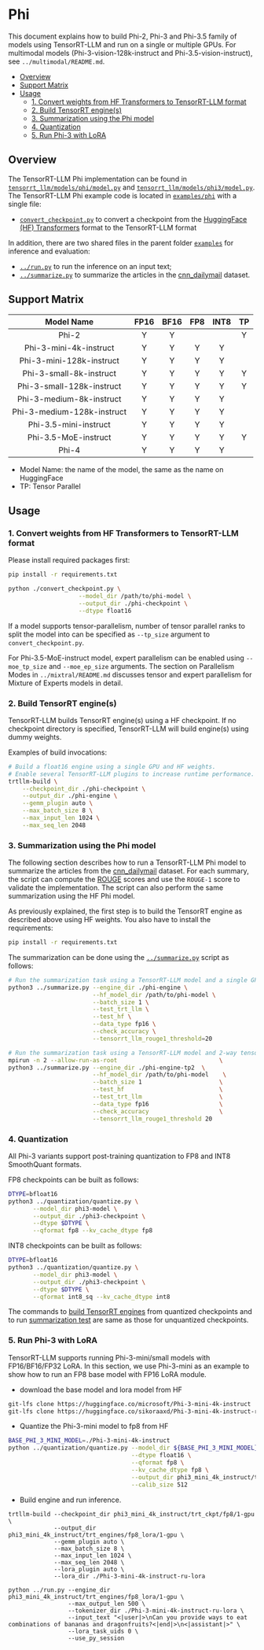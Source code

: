 # Phi

This document explains how to build Phi-2, Phi-3 and Phi-3.5 family of models using TensorRT-LLM and run on a single or multiple GPUs.
For multimodal models (Phi-3-vision-128k-instruct and Phi-3.5-vision-instruct), see `../multimodal/README.md`.

- [Overview](#overview)
- [Support Matrix](#support-matrix)
- [Usage](#usage)
  - [1. Convert weights from HF Transformers to TensorRT-LLM format](#1-convert-weights-from-hf-transformers-to-tensorrt-llm-format)
  - [2. Build TensorRT engine(s)](#2-build-tensorrt-engines)
  - [3. Summarization using the Phi model](#3-summarization-using-the-phi-model)
  - [4. Quantization](#4-quantization)
  - [5. Run Phi-3 with LoRA](#5-run-phi-3-with-lora)

## Overview

The TensorRT-LLM Phi implementation can be found in [`tensorrt_llm/models/phi/model.py`](../../tensorrt_llm/models/phi/model.py) and [`tensorrt_llm/models/phi3/model.py`](../../tensorrt_llm/models/phi3/model.py). The TensorRT-LLM Phi example code is located in [`examples/phi`](./) with a single file:

* [`convert_checkpoint.py`](./convert_checkpoint.py) to convert a checkpoint from the [HuggingFace (HF) Transformers](https://github.com/huggingface/transformers) format to the TensorRT-LLM format

In addition, there are two shared files in the parent folder [`examples`](../) for inference and evaluation:

* [`../run.py`](../run.py) to run the inference on an input text;
* [`../summarize.py`](../summarize.py) to summarize the articles in the [cnn_dailymail](https://huggingface.co/datasets/cnn_dailymail) dataset.

## Support Matrix

|    Model Name    | FP16  | BF16  | FP8   | INT8  | TP   |
| :--------------: | :---: | :---: | :---: | :---: | :---: |
|    Phi-2    |   Y   |   Y    |   |    | Y |
| Phi-3-mini-4k-instruct    |   Y   |   Y   | Y   | Y  |
| Phi-3-mini-128k-instruct  |   Y   |   Y   | Y   | Y  |
| Phi-3-small-8k-instruct   |   Y   |   Y   | Y   | Y  | Y |
| Phi-3-small-128k-instruct |   Y   |   Y   | Y   | Y  | Y |
| Phi-3-medium-8k-instruct  |   Y   |   Y   | Y   | Y  |
| Phi-3-medium-128k-instruct |  Y   |   Y   | Y   | Y  |
| Phi-3.5-mini-instruct     |   Y   |   Y   | Y   | Y  |
| Phi-3.5-MoE-instruct      |   Y   |   Y   | Y   | Y  | Y |
| Phi-4                     |   Y   |   Y   | Y   | Y  |

* Model Name: the name of the model, the same as the name on HuggingFace
* TP: Tensor Parallel

## Usage

### 1. Convert weights from HF Transformers to TensorRT-LLM format

Please install required packages first:

```bash
pip install -r requirements.txt
```

```bash
python ./convert_checkpoint.py \
                    --model_dir /path/to/phi-model \
                    --output_dir ./phi-checkpoint \
                    --dtype float16
```

If a model supports tensor-parallelism, number of tensor parallel ranks to split the model into can be specified as `--tp_size` argument to `convert_checkpoint.py`.

For Phi-3.5-MoE-instruct model, expert parallelism can be enabled using `--moe_tp_size` and `--moe_ep_size` arguments.
The section on Parallelism Modes in `../mixtral/README.md` discusses tensor and expert parallelism for Mixture of Experts models in detail.

### 2. Build TensorRT engine(s)

TensorRT-LLM builds TensorRT engine(s) using a HF checkpoint. If no checkpoint directory is specified, TensorRT-LLM will build engine(s) using dummy weights.

Examples of build invocations:

```bash
# Build a float16 engine using a single GPU and HF weights.
# Enable several TensorRT-LLM plugins to increase runtime performance. It also helps with build time.
trtllm-build \
    --checkpoint_dir ./phi-checkpoint \
    --output_dir ./phi-engine \
    --gemm_plugin auto \
    --max_batch_size 8 \
    --max_input_len 1024 \
    --max_seq_len 2048
```

### 3. Summarization using the Phi model

The following section describes how to run a TensorRT-LLM Phi model to summarize the articles from the [cnn_dailymail](https://huggingface.co/datasets/cnn_dailymail) dataset. For each summary, the script can compute the [ROUGE](https://en.wikipedia.org/wiki/ROUGE_(metric)) scores and use the `ROUGE-1` score to validate the implementation.
The script can also perform the same summarization using the HF Phi model.

As previously explained, the first step is to build the TensorRT engine as described above using HF weights. You also have to install the requirements:

```bash
pip install -r requirements.txt
```

The summarization can be done using the [`../summarize.py`](../summarize.py) script as follows:

```bash
# Run the summarization task using a TensorRT-LLM model and a single GPU.
python3 ../summarize.py --engine_dir ./phi-engine \
                        --hf_model_dir /path/to/phi-model \
                        --batch_size 1 \
                        --test_trt_llm \
                        --test_hf \
                        --data_type fp16 \
                        --check_accuracy \
                        --tensorrt_llm_rouge1_threshold=20

# Run the summarization task using a TensorRT-LLM model and 2-way tensor parallelism.
mpirun -n 2 --allow-run-as-root                             \
python3 ../summarize.py --engine_dir ./phi-engine-tp2  \
                        --hf_model_dir /path/to/phi-model    \
                        --batch_size 1                      \
                        --test_hf                           \
                        --test_trt_llm                      \
                        --data_type fp16                    \
                        --check_accuracy                    \
                        --tensorrt_llm_rouge1_threshold 20
```


### 4. Quantization

All Phi-3 variants support post-training quantization to FP8 and INT8 SmoothQuant formats.

FP8 checkpoints can be built as follows:

```bash
DTYPE=bfloat16
python3 ../quantization/quantize.py \
       --model_dir phi3-model \
       --output_dir ./phi3-checkpoint \
       --dtype $DTYPE \
       --qformat fp8 --kv_cache_dtype fp8
```

INT8 checkpoints can be built as follows:

```bash
DTYPE=bfloat16
python3 ../quantization/quantize.py \
       --model_dir phi3-model \
       --output_dir ./phi3-checkpoint \
       --dtype $DTYPE \
       --qformat int8_sq --kv_cache_dtype int8
```

The commands to [build TensorRT engines](#2-build-tensorrt-engines) from quantized checkpoints
and to run [summarization test](#3-summarization-using-the-phi-model) are same as those for unquantized checkpoints.

### 5. Run Phi-3 with LoRA

TensorRT-LLM supports running Phi-3-mini/small models with FP16/BF16/FP32 LoRA. In this section, we use Phi-3-mini as an example to show how to run an FP8 base model with FP16 LoRA module.

* download the base model and lora model from HF

```bash
git-lfs clone https://huggingface.co/microsoft/Phi-3-mini-4k-instruct
git-lfs clone https://huggingface.co/sikoraaxd/Phi-3-mini-4k-instruct-ru-lora
```

* Quantize the Phi-3-mini model to fp8 from HF
```bash
BASE_PHI_3_MINI_MODEL=./Phi-3-mini-4k-instruct
python ../quantization/quantize.py --model_dir ${BASE_PHI_3_MINI_MODEL} \
                                   --dtype float16 \
                                   --qformat fp8 \
                                   --kv_cache_dtype fp8 \
                                   --output_dir phi3_mini_4k_instruct/trt_ckpt/fp8/1-gpu \
                                   --calib_size 512
```

* Build engine and run inference.
```
trtllm-build --checkpoint_dir phi3_mini_4k_instruct/trt_ckpt/fp8/1-gpu \
             --output_dir phi3_mini_4k_instruct/trt_engines/fp8_lora/1-gpu \
             --gemm_plugin auto \
             --max_batch_size 8 \
             --max_input_len 1024 \
             --max_seq_len 2048 \
             --lora_plugin auto \
             --lora_dir ./Phi-3-mini-4k-instruct-ru-lora

python ../run.py --engine_dir phi3_mini_4k_instruct/trt_engines/fp8_lora/1-gpu \
                 --max_output_len 500 \
                 --tokenizer_dir ./Phi-3-mini-4k-instruct-ru-lora \
                 --input_text "<|user|>\nCan you provide ways to eat combinations of bananas and dragonfruits?<|end|>\n<|assistant|>" \
                 --lora_task_uids 0 \
                 --use_py_session
```
